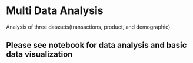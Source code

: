 # Multi Data Analysis

Analysis of three datasets(transactions, product, and demographic).

## Please see notebook for data analysis and basic data visualization
